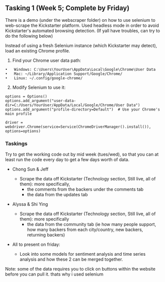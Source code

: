 ## Tasking 1 (Week 5; Complete by Friday)

There is a demo (under the webscraper folder) on how to use selenium to web-scrape the Kickstarter platform. Used headless mode in order to avoid Kickstarter's automated browsing detection. (If yall have troubles, can try to do the following below)

Instead of using a fresh Selenium instance (which Kickstarter may detect), load an existing Chrome profile.
1.	Find your Chrome user data path:
```
•	Windows: C:\Users\YourUser\AppData\Local\Google\Chrome\User Data
•	Mac: ~/Library/Application Support/Google/Chrome/
•	Linux: ~/.config/google-chrome/
```
2.	Modify Selenium to use it:

```
options = Options()
options.add_argument("user-data-dir=C:/Users/YourUser/AppData/Local/Google/Chrome/User Data")
options.add_argument("profile-directory=Default")  # Use your Chrome's main profile

driver = webdriver.Chrome(service=Service(ChromeDriverManager().install()), options=options)
```

### Taskings 

Try to get the working code out by mid week (tues/wed), so that you can at least run the code every day to get a few days worth of data. 

- Chong Sun & Jeff
    * Scrape the data off Kickstarter (Technology section, Still live, all of them): more specifically, 
        * the comments from the backers under the comments tab 
        * the data from the updates tab

- Alyssa & Shi Ying
    * Scrape the data off Kickstarter (Technology section, Still live, all of them): more specifically
        * the data from the community tab (ie how many people support, how many backers from each city/country, new backers, returning backers)

- All to present on friday: 
    * Look into some models for sentiment analysis and time series analysis and how these 2 can be merged together. 

Note: some of the data requires you to click on buttons within the website before you can pull it. thats why i used selenium 

